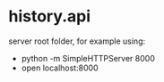 history.api
===========

server root folder, for example using:

 - python -m SimpleHTTPServer 8000
 - open localhost:8000
